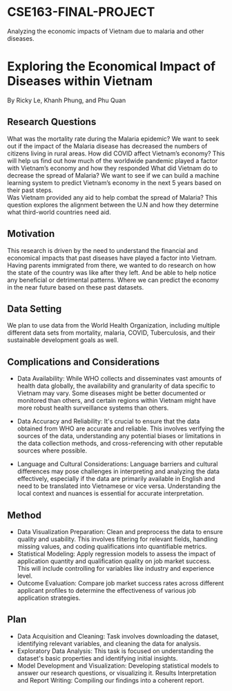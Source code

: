 # CSE163-FINAL-PROJECT
Analyzing the economic impacts of Vietnam due to malaria and other diseases. 

# Exploring the Economical Impact of Diseases within Vietnam 
By Ricky Le, Khanh Phung, and Phu Quan

## Research Questions
What was the mortality rate during the Malaria epidemic? We want to seek out if the impact of the Malaria disease has decreased the numbers of citizens living in rural areas. 
How did COVID affect Vietnam’s economy? This will help us find out how much of the worldwide pandemic played a factor with Vietnam’s economy and how they responded
What did Vietnam do to decrease the spread of Malaria? We want to see if we can build a machine learning system to predict Vietnam’s economy in the next 5 years based on their past steps.  
Was Vietnam provided any aid to help combat the spread of Malaria? This question explores the alignment between the U.N and how they determine what third-world countries need aid. 

## Motivation

This research is driven by the need to understand the financial and economical impacts that past diseases have played a factor into Vietnam. Having parents immigrated from there, we wanted to do research on how the state of the country was like after they left. And be able to help notice any beneficial or detrimental patterns. Where we can predict the economy in the near future based on these past datasets.

## Data Setting

We plan to use data from the World Health Organization, including multiple different data sets from mortality, malaria, COVID, Tuberculosis, and their sustainable development goals as well. 
 
## Complications and Considerations

- Data Availability: While WHO collects and disseminates vast amounts of health data globally, the availability and granularity of data specific to Vietnam may vary. Some diseases might be better documented or monitored than others, and certain regions within Vietnam might have more robust health surveillance systems than others.

- Data Accuracy and Reliability: It's crucial to ensure that the data obtained from WHO are accurate and reliable. This involves verifying the sources of the data, understanding any potential biases or limitations in the data collection methods, and cross-referencing with other reputable sources where possible.

- Language and Cultural Considerations: Language barriers and cultural differences may pose challenges in interpreting and analyzing the data effectively, especially if the data are primarily available in English and need to be translated into Vietnamese or vice versa. Understanding the local context and nuances is essential for accurate interpretation.

## Method

- Data Visualization Preparation: Clean and preprocess the data to ensure quality and usability. This involves filtering for relevant fields, handling missing values, and coding qualifications into quantifiable metrics.
- Statistical Modeling: Apply regression models to assess the impact of application quantity and qualification quality on job market success. This will include controlling for variables like industry and experience level.
- Outcome Evaluation: Compare job market success rates across different applicant profiles to determine the effectiveness of various job application strategies.

## Plan

- Data Acquisition and Cleaning: Task involves downloading the dataset, identifying relevant variables, and cleaning the data for analysis.
- Exploratory Data Analysis: This task is focused on understanding the dataset's basic properties and identifying initial insights.
- Model Development and Visualization: Developing statistical models to answer our research questions, or visualizing it.
Results Interpretation and Report Writing: Compiling our findings into a coherent report.
